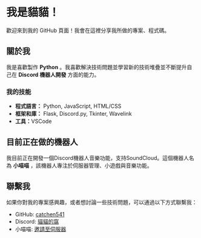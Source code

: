 
<!DOCTYPE html>
<html lang="zh-Hant">
<head>
  <meta charset="UTF-8">
  <meta name="viewport" content="width=device-width, initial-scale=1.0">
</head>
<body>

  <h1>我是貓貓！</h1>

  <p>歡迎來到我的 GitHub 頁面！我會在這裡分享我所做的專案、程式碼。</p>

  <h2>關於我</h2>
  <p>我是喜歡製作 <strong>Python</strong> 。我喜歡解決技術問題並學習新的技術堆疊並不斷提升自己在 <strong>Discord 機器人開發</strong> 方面的能力。</p>

  <h3>我的技能</h3>
  <ul>
    <li><strong>程式語言：</strong> Python, JavaScript, HTML/CSS</li>
    <li><strong>框架和庫：</strong> Flask, Discord.py, Tkinter, Wavelink</li>
    <li><strong>工具：</strong>VSCode</li>
  </ul>

  <h2>目前正在做的機器人</h2>
  <p>我目前正在開發一個Discord機器人音樂功能，支持SoundCloud。這個機器人名為 <strong>小喵喵</strong> ，該機器人專注於伺服器管理、小遊戲與音樂功能。</p>

  <h2>聯繫我</h2>
  <p>如果你對我的專案感興趣，或者想討論一些技術問題，可以通過以下方式聯繫我：</p>
  <ul>
    <li>GitHub: <a href="https://github.com/catchen541" target="_blank">catchen541</a></li>
    <li>Discord: <a href="https://discord.gg/2hMVBxuBrQ">貓貓的窩</a></li>
    <li>小喵喵: <a href="https://discord.com/oauth2/authorize?client_id=1144161789832069141">邀請至伺服器</a></li>
  </ul>


</body>
</html>
